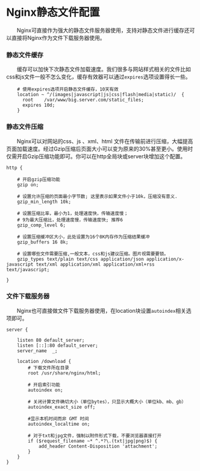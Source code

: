 # Nginx静态文件配置

　　Nginx可直接作为强大的静态文件服务器使用，支持对静态文件进行缓存还可以直接将Nginx作为文件下载服务器使用。

### 静态文件缓存

　　缓存可以加快下次静态文件加载速度。我们很多与网站样式相关的文件比如css和js文件一般不怎么变化，缓存有效器可以通过`expires`​选项设置得长一些。

```nginx
    # 使用expires选项开启静态文件缓存，10天有效
    location ~ ^/(images|javascript|js|css|flash|media|static)/  {
      root    /var/www/big.server.com/static_files;
      expires 10d;
    }
```

### 静态文件压缩

　　Nginx可以对网站的css、js 、xml、html 文件在传输前进行压缩，大幅提高页面加载速度。经过Gzip压缩后页面大小可以变为原来的30%甚至更小。使用时仅需开启Gzip压缩功能即可。你可以在http全局块或server块增加这个配置。

```nginx
http {
  
    # 开启gzip压缩功能
    gzip on;
  
    # 设置允许压缩的页面最小字节数; 这里表示如果文件小于10k，压缩没有意义.
    gzip_min_length 10k; 
  
    # 设置压缩比率，最小为1，处理速度快，传输速度慢；
    # 9为最大压缩比，处理速度慢，传输速度快; 推荐6
    gzip_comp_level 6; 
  
    # 设置压缩缓冲区大小，此处设置为16个8K内存作为压缩结果缓冲
    gzip_buffers 16 8k; 
  
    # 设置哪些文件需要压缩,一般文本，css和js建议压缩。图片视需要要锁。
    gzip_types text/plain text/css application/json application/x-javascript text/xml application/xml application/xml+rss text/javascript; 
  
} 
```

### 文件下载服务器

　　Nginx也可直接做文件下载服务器使用，在location块设置`autoindex`​相关选项即可。

```nginx
server {

    listen 80 default_server;
    listen [::]:80 default_server;
    server_name  _;
  
    location /download {  
        # 下载文件所在目录
        root /usr/share/nginx/html;
    
        # 开启索引功能
        autoindex on;  
    
        # 关闭计算文件确切大小（单位bytes），只显示大概大小（单位kb、mb、gb）
        autoindex_exact_size off; 
    
        #显示本机时间而非 GMT 时间
        autoindex_localtime on;   
            
        # 对于txt和jpg文件，强制以附件形式下载，不要浏览器直接打开
        if ($request_filename ~* ^.*?\.(txt|jpg|png)$) {
            add_header Content-Disposition 'attachment';
        }
    }
}
```
